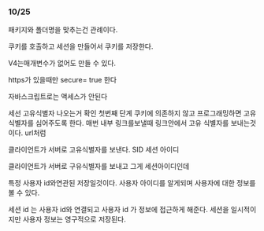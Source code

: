 ### 10/25

패키지와 폴더명을 맞추는건 관례이다. 

쿠키를 호출하고 세션을 만들어서 쿠키를 저장한다.

V4는매개변수가 없어도 만들 수 있다. 

https가 있을때만 secure= true 한다

자바스크립트로는 액세스가 안된다

세선 고유식별자 나오는거 확인 첫번째 단계
쿠키에 의존하지 않고 프로그래밍하면 고유식별자를 심어주도록 한다. 
매번 내부 링크를보낼때 링크안에서 고유 식별자를 보내는것이다. url처럼

클라이언트가 서버로 고유식별자를 보낸다. 
SID 세션 아이디 

클라이언트가 서버로 구유식별자를 보내고 그게 세션아이디인데

특정 사용자 id와연관된 저장일것이다. 
사용자 아이디를 알게되며 사용자에 대한 정보를 볼 수 있다. 

세션 id 는 사용자 id와 연결되고 사용자 id 가 정보에 접근하게 해준다. 
세션을 일시적이지만 사용자 정보는 영구적으로 저장된다. 




















































